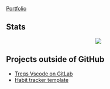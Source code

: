 [Portfolio](https://helagro.se)

## Stats

<p align="center">
  <a href="https://github.com/anuraghazra/github-readme-stats">
    <img src="https://github-readme-stats.vercel.app/api/top-langs/?username=helagro&layout=compact&langs_count=8&hide_title=true">
  </a>
</p>

## Projects outside of GitHub

- [Treqs Vscode on GitLab](https://gitlab.com/treqs-on-git/treqs-vscode)
- [Habit tracker template](https://docs.google.com/spreadsheets/d/1kASIJ6T1INJT8mOXAwwIAI1LS3MugUK3udH4aZ-bY6g/edit?usp=sharing)

